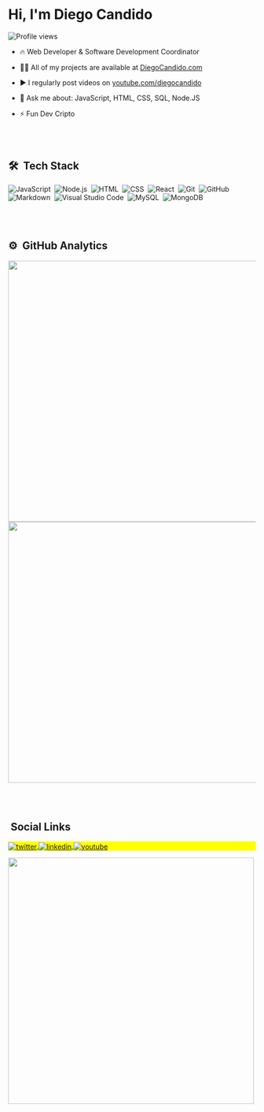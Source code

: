 
<h1 align="left">Hi, I'm Diego Candido</h1>

<p align="left"> <img src="https://komarev.com/ghpvc/?username=diegocandido&color=yellow" alt="Profile views" /> </p>

- 🔥 Web Developer & Software Development Coordinator

- 👨‍💻 All of my projects are available at [DiegoCandido.com](https://diegocandido.com)

- ▶️ I regularly post videos on [youtube.com/diegocandido](https://youtube.com/diegocandido)

- 💬 Ask me about: JavaScript, HTML, CSS, SQL, Node.JS

- ⚡ Fun Dev Cripto

<br><br>

## 🛠 &nbsp;Tech Stack

![JavaScript](https://img.shields.io/badge/-JavaScript-05122A?style=flat&logo=javascript)&nbsp;
![Node.js](https://img.shields.io/badge/-Node.js-05122A?style=flat&logo=node.js)&nbsp;
![HTML](https://img.shields.io/badge/-HTML-05122A?style=flat&logo=HTML5)&nbsp;
![CSS](https://img.shields.io/badge/-CSS-05122A?style=flat&logo=CSS3&logoColor=1572B6)&nbsp;
![React](https://img.shields.io/badge/-React-05122A?style=flat&logo=react)&nbsp;
![Git](https://img.shields.io/badge/-Git-05122A?style=flat&logo=git)&nbsp;
![GitHub](https://img.shields.io/badge/-GitHub-05122A?style=flat&logo=github)&nbsp;
![Markdown](https://img.shields.io/badge/-Markdown-05122A?style=flat&logo=markdown)&nbsp;
![Visual Studio Code](https://img.shields.io/badge/-Visual%20Studio%20Code-05122A?style=flat&logo=visual-studio-code&logoColor=007ACC)&nbsp;
![MySQL](https://img.shields.io/badge/-MySQL-05122A?style=flat&logo=MySQL)&nbsp;
![MongoDB](https://img.shields.io/badge/-MongoDB-05122A?style=flat&logo=MongoDB)&nbsp;

<br><br>

## ⚙️ &nbsp;GitHub Analytics

<p align="left">
<img width="530em" src="https://github-readme-stats.vercel.app/api?username=diegocandido&show_icons=true&theme=vision-friendly-dark" alt=""/>
<img width="530em" src="https://github-readme-stats.vercel.app/api/top-langs/?username=diegocandido&layout=compact&theme=vision-friendly-dark" alt=""/>
</p>

<br><br>

## &nbsp;Social Links

<p align="left" style="background:yellow">
<a href="https://twitter.com/diegocandidopro" target="_blank">
  <img align="center" src="https://img.shields.io/badge/-diegocandido-05122A?style=flat&logo=twitter" alt="twitter"/>  
</a>
<a href="https://linkedin.com/in/diegocandidopro" target="_blank">
  <img align="center" src="https://img.shields.io/badge/-diegocandido-05122A?style=flat&logo=linkedin" alt="linkedin"/>
</a>
<a href="https://youtube.com/diegocandido" target="_blank">
 <img align="center" src="https://img.shields.io/badge/-diegocandido-05122A?style=flat&logo=youtube" alt="youtube"/>
</a>
</p>
<img width="500em" src="https://github-readme-twitter-gazf.vercel.app/api?id=diegocandidopro&layout=wide&show_reply=off&show_retweet=off" />


